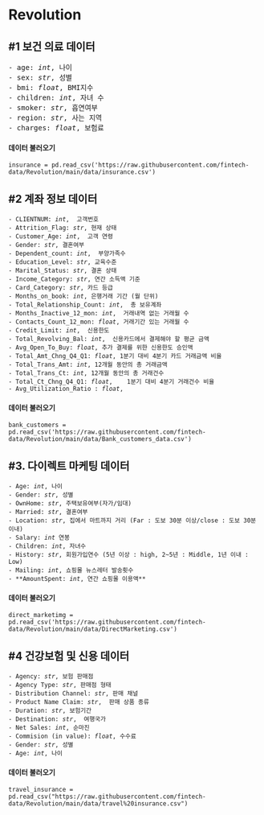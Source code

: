 # Revolution

## **#1 보건 의료 데이터**


<pre>- age: <i>int</i>, 나이
- sex: <i>str</i>, 성별 
- bmi: <i>float</i>, BMI지수
- children: <i>int</i>, 자녀 수
- smoker: <i>str</i>, 흡연여부
- region: <i>str</i>, 사는 지역
- charges: <i>float</i>, 보험료
</pre>

#### **데이터 불러오기**
<pre><code>insurance = pd.read_csv('https://raw.githubusercontent.com/fintech-data/Revolution/main/data/insurance.csv')
</code></pre>

## **#2 계좌 정보 데이터**

<pre><code>- CLIENTNUM: <i>int</i>,  고객번호
- Attrition_Flag: <i>str</i>, 현재 상태
- Customer_Age: <i>int</i>,  고객 연령
- Gender: <i>str</i>, 결혼여부
- Dependent_count: <i>int</i>,  부양가족수
- Education_Level: <i>str</i>, 교육수준
- Marital_Status: <i>str</i>, 결혼 상태
- Income_Category: <i>str</i>, 연간 소득액 기준
- Card_Category: <i>str</i>, 카드 등급
- Months_on_book: <i>int</i>, 은행거래 기간 (월 단위)
- Total_Relationship_Count: <i>int</i>,  총 보유계좌
- Months_Inactive_12_mon: <i>int</i>,  거래내역 없는 거래월 수
- Contacts_Count_12_mon: <i>float</i>, 거래기간 있는 거래월 수
- Credit_Limit: <i>int</i>,  신용한도
- Total_Revolving_Bal: <i>int</i>,  신용카드에서 결제해야 할 평균 금액
- Avg_Open_To_Buy: <i>float</i>, 추가 결제를 위한 신용한도 승인액
- Total_Amt_Chng_Q4_Q1: <i>float</i>, 1분기 대비 4분기 카드 거래금액 비율
- Total_Trans_Amt: <i>int</i>, 12개월 동안의 총 거래금액
- Total_Trans_Ct: <i>int</i>, 12개월 동안의 총 거래건수
- Total_Ct_Chng_Q4_Q1: <i>float</i>,	1분기 대비 4분기 거래건수 비율
- Avg_Utilization_Ratio : <i>float</i>,
</code></pre>

#### **데이터 불러오기**
<pre><code>bank_customers = pd.read_csv('https://raw.githubusercontent.com/fintech-data/Revolution/main/data/Bank_customers_data.csv')
</code></pre>

## #3. 다이렉트 마케팅 데이터

<pre><code>- Age: <i>int</i>, 나이
- Gender: <i>str</i>, 성별
- OwnHome: <i>str</i>, 주택보유여부(자가/임대)
- Married: <i>str</i>, 결혼여부
- Location: <i>str</i>, 집에서 마트까지 거리 (Far : 도보 30분 이상/close : 도보 30분 이내)
- Salary: <i>int</i> 연봉
- Children: <i>int</i>, 자녀수
- History: <i>str</i>, 회원가입연수 (5년 이상 : high, 2~5년 : Middle, 1년 이내 : Low)
- Mailing: <i>int</i>, 쇼핑몰 뉴스레터 발송횟수
- **AmountSpent: <i>int</i>, 연간 쇼핑몰 이용액**
</code></pre>

#### **데이터 불러오기**
<pre><code>direct_marketimg = pd.read_csv('https://raw.githubusercontent.com/fintech-data/Revolution/main/data/DirectMarketing.csv')
</code></pre>

## **#4 건강보험 및 신용 데이터**

<pre><code>- Agency: <i>str</i>, 보험 판매점
- Agency Type: <i>str</i>, 판매점 형태
- Distribution Channel: <i>str</i>, 판매 채널
- Product Name Claim: <i>str</i>,  판매 상품 종류
- Duration: <i>str</i>, 보험기간
- Destination: <i>str</i>,  여행국가
- Net Sales: <i>int</i>, 순마진
- Commision (in value): <i>float</i>, 수수료
- Gender: <i>str</i>, 성별
- Age: <i>int</i>, 나이
</code></pre>

#### **데이터 불러오기**
<pre><code>travel_insurance = pd.read_csv("https://raw.githubusercontent.com/fintech-data/Revolution/main/data/travel%20insurance.csv")
</code></pre>

